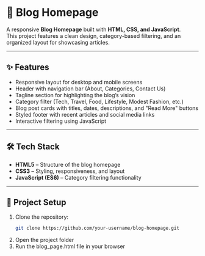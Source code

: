 # 📰 Blog Homepage

A responsive **Blog Homepage** built with **HTML, CSS, and JavaScript**.  
This project features a clean design, category-based filtering, and an organized layout for showcasing articles.

---

## ✨ Features
- Responsive layout for desktop and mobile screens  
- Header with navigation bar (About, Categories, Contact Us)  
- Tagline section for highlighting the blog’s vision  
- Category filter (Tech, Travel, Food, Lifestyle, Modest Fashion, etc.)  
- Blog post cards with titles, dates, descriptions, and "Read More" buttons  
- Styled footer with recent articles and social media links  
- Interactive filtering using JavaScript  

---

## 🛠️ Tech Stack
- **HTML5** – Structure of the blog homepage  
- **CSS3** – Styling, responsiveness, and layout  
- **JavaScript (ES6)** – Category filtering functionality  

---

## 📂 Project Setup
1. Clone the repository:
   ```bash
   git clone https://github.com/your-username/blog-homepage.git
2. Open the project folder
3. Run the blog_page.html file in your browser
